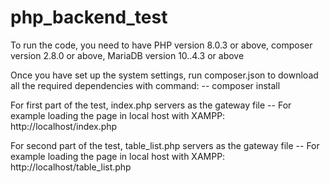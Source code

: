 # php_backend_test

To run the code, you need to have PHP version 8.0.3 or above, composer version 2.8.0 or above, MariaDB version 10..4.3 or above

Once you have set up the system settings, run composer.json to download all the required dependencies with command:
 -- composer install

For first part of the test, index.php servers as the gateway file
-- For example loading the page in local host with XAMPP: http://localhost/index.php

For second part of the test, table_list.php servers as the gateway file
-- For example loading the page in local host with XAMPP: http://localhost/table_list.php

